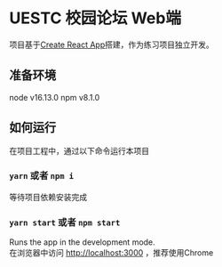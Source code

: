 # UESTC 校园论坛 Web端

项目基于[Create React App](https://github.com/facebook/create-react-app)搭建，作为练习项目独立开发。

## 准备环境

node v16.13.0
npm v8.1.0

## 如何运行

在项目工程中，通过以下命令运行本项目

### `yarn` 或者 `npm i`

等待项目依赖安装完成

### `yarn start` 或者 `npm start`

Runs the app in the development mode.\
在浏览器中访问 [http://localhost:3000](http://localhost:3000) ，推荐使用Chrome
